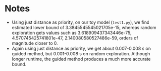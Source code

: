 # Notes

- Using just distance as priority, on our toy model (`test1.py`), we find estimated lower bound of 3.3845545545021705e-15, whereas random exploration gets values such as 3.618909437343446e-75, 4.570745425741801e-47, 2.140080580527486e-59, orders of magnitude closer to 0.
- Again using just distance as priority, we get about 0.007-0.008 s on guided method, but 0.001-0.008 s on random exploration. Although longer runtime, the guided method produces a much more accurate bound.
